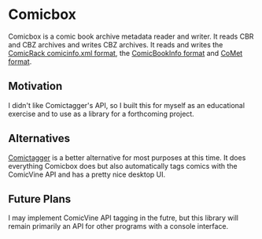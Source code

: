 # Comicbox 

Comicbox is a comic book archive metadata reader and writer. It reads CBR and CBZ archives and writes CBZ archives. It reads and writes the [ComicRack comicinfo.xml format](https://wiki.mobileread.com/wiki/ComicRack#Metadata), the [ComicBookInfo format](https://code.google.com/archive/p/comicbookinfo/) and [CoMet format](https://github.com/wdhongtw/comet-utils).

## Motivation

I didn't like Comictagger's API, so I built this for myself as an educational exercise and to use as a library for a forthcoming project.

## Alternatives

[Comictagger](https://github.com/comictagger/comictagger) is a better alternative for most purposes at this time. It does everything Comicbox does but also automatically tags comics with the ComicVine API and has a pretty nice desktop UI.

## Future Plans

I may implement ComicVine API tagging in the futre, but this library will remain primarily an API for other programs with a console interface.

